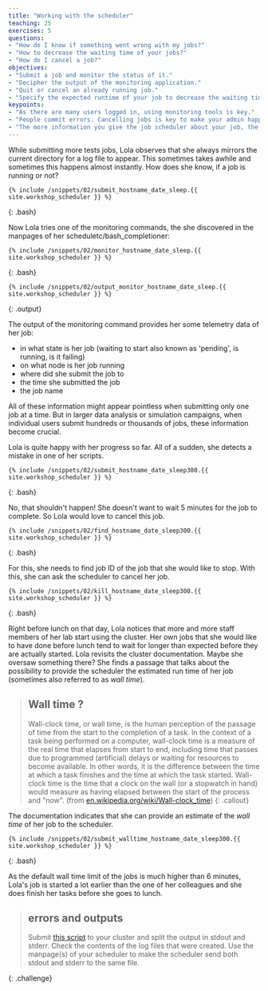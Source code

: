 ```yaml
---
title: "Working with the scheduler"
teaching: 25
exercises: 5
questions:
- "How do I know if something went wrong with my jobs?"
- "How to decrease the waiting time of your jobs?"
- "How do I cancel a job?"
objectives:
- "Submit a job and monitor the status of it."
- "Decipher the output of the monitoring application."
- "Quit or cancel an already running job."
- "Specify the expected runtime of your job to decrease the waiting time."
keypoints:
- "As there are many users logged in, using monitoring tools is key."
- "People commit errors. Cancelling jobs is key to make your admin happy and not stress the system unnecessarily."
- "The more information you give the job scheduler about your job, the quicker it will be dispatched/spooled."
---
```


While submitting more tests jobs, Lola observes that she always mirrors the current directory for a log file to appear. This sometimes takes awhile and sometimes this happens almost instantly. How does she know, if a job is running or not?

~~~ 
{% include /snippets/02/submit_hostname_date_sleep.{{ site.workshop_scheduler }} %}
~~~
{: .bash}

Now Lola tries one of the monitoring commands, the she discovered in the manpages of her scheduletc/bash_completioner:

~~~
{% include /snippets/02/monitor_hostname_date_sleep.{{ site.workshop_scheduler }} %}
~~~
{: .bash}

~~~
{% include /snippets/02/output_monitor_hostname_date_sleep.{{ site.workshop_scheduler }} %}
~~~
{: .output}


The output of the monitoring command provides her some telemetry data of her job: 

- in what state is her job (waiting to start also known as 'pending', is running, is it failing)
- on what node is her job running 
- where did she submit the job to
- the time she submitted the job
- the job name

All of these information might appear pointless when submitting only one job at a time. But in larger data analysis or simulation campaigns, when individual users submit hundreds or thousands of jobs, these information become crucial. 

Lola is quite happy with her progress so far. All of a sudden, she detects a mistake in one of her scripts. 

~~~
{% include /snippets/02/submit_hostname_date_sleep300.{{ site.workshop_scheduler }} %}
~~~
{: .bash}


No, that shouldn't happen! She doesn't want to wait 5 minutes for the job to complete. So Lola would love to cancel this job. 

~~~
{% include /snippets/02/find_hostname_date_sleep300.{{ site.workshop_scheduler }} %}
~~~
{: .bash}

For this, she needs to find job ID of the job that she would like to stop. With this, she can ask the scheduler to cancel her job.

~~~
{% include /snippets/02/kill_hostname_date_sleep300.{{ site.workshop_scheduler }} %}
~~~
{: .bash}


Right before lunch on that day, Lola notices that more and more staff members of her lab start using the cluster. Her own jobs that she would like to have done before lunch tend to wait for longer than expected before they are actually started. Lola revisits the cluster documentation. Maybe she oversaw something there? She finds a passage that talks about the possibility to provide the scheduler the estimated run time of her job (sometimes also referred to as _wall time_).

> ## Wall time ?
> Wall-clock time, or wall time, is the human perception of the passage of time from the start to the completion of a task. In the context of a task being performed on a computer, wall-clock time is a measure of the real time that elapses from start to end, including time that passes due to programmed (artificial) delays or waiting for resources to become available. In other words, it is the difference between the time at which a task finishes and the time at which the task started. Wall-clock time is the time that a clock on the wall (or a stopwatch in hand) would measure as having elapsed between the start of the process and "now". (from [en.wikipedia.org/wiki/Wall-clock_time](en.wikipedia.org/wiki/Wall-clock_time))
{: .callout}


The documentation indicates that she can provide an estimate of the _wall time_ of her job to the scheduler. 

~~~
{% include /snippets/02/submit_walltime_hostname_date_sleep300.{{ site.workshop_scheduler }} %}
~~~
{: .bash}


As the default wall time limit of the jobs is much higher than 6 minutes, Lola's job is started a lot earlier than the one of her colleagues and she does finish her tasks before she goes to lunch.

> ## errors and outputs
>
> Submit [this script](/snippets/02/errors_and_outputs.sh) to your cluster and split the output in stdout and stderr. Check the contents of the log files that were created. Use the manpage(s) of your scheduler to make the scheduler send both stdout and stderr to the same file.
>
{: .challenge}
